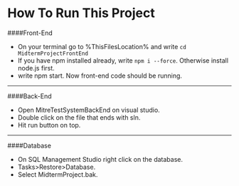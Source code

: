 # How To Run This Project

####Front-End
- On your terminal go to %ThisFilesLocation% and write ``cd MidtermProjectFrontEnd``
- If you have npm installed already, write ``npm i --force``. Otherwise install node.js first.
- write npm start. Now front-end code should be running.

---

####Back-End
- Open MitreTestSystemBackEnd on visual studio.
- Double click on the file that ends with sln.
- Hit run button on top.

---

####Database
- On SQL Management Studio right click on the database.
- Tasks>Restore>Database.
- Select MidtermProject.bak.
